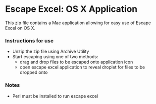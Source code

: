 # Escape Excel: OS X Application

This zip file contains a Mac application allowing for easy use of Escape Excel on OS X. 

### Instructions for use
- Unzip the zip file using Archive Utility
- Start escaping using one of two methods:
	- drag and drop files to be escaped onto application icon
	- open escape excel application to reveal droplet for files to be dropped onto

### Notes
- Perl must be installed to run escape excel